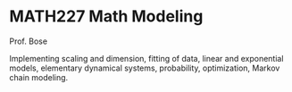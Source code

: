 # MATH227 Math Modeling 
Prof. Bose

Implementing scaling and dimension, fitting of data, linear and exponential models, elementary dynamical systems, probability, optimization, Markov chain modeling. 
